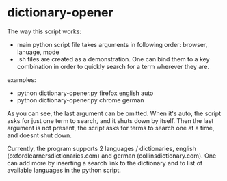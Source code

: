 # dictionary-opener

The way this script works:
- main python script file takes arguments in following order: browser, lanuage, mode
- .sh files are created as a demonstration. One can bind them to a key combination in order to quickly search for a term wherever they are.

examples:
- python dictionary-opener.py firefox english auto
- python dictionary-opener.py chrome german

As you can see, the last argument can be omitted. When it's auto, the script asks for just one term to search, and it shuts down by itself. Then the last argument is not present, the script asks for terms to search one at a time, and doesnt shut down.

Currently, the program supports 2 languages / dictionaries, english (oxfordlearnersdictionaries.com) and german (collinsdictionary.com). One can add more by inserting a search link to the dictionary and to list of available languages in the python script.
